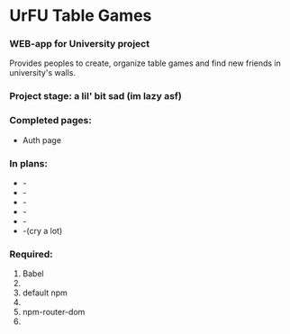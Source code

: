 <h1>UrFU Table Games</h1>

<h3>WEB-app for University project</h3>
<p>Provides peoples to create, organize table games and find new friends in university's walls.</p>

<h3>Project stage: a lil' bit sad (im lazy asf)</h3>

<h3>Completed pages:</h3>
<ul>
  <li>Auth page</li>
</ul>

<h3>In plans:</h3>
<ul>
  <li>-</li>
  <li>-</li>
  <li>-</li>
  <li>-</li>
  <li>-</li>
  <li>-(cry a lot)</li>
</ul>

<h3>Required:</h3>
<ol>
  <li>Babel<li>
  <li>default npm<li>
  <li>npm-router-dom<li> 
</ol>